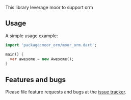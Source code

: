 This library leverage moor to support orm


## Usage

A simple usage example:

```dart
import 'package:moor_orm/moor_orm.dart';

main() {
  var awesome = new Awesome();
}
```

## Features and bugs

Please file feature requests and bugs at the [issue tracker][tracker].

[tracker]: http://example.com/issues/replaceme
